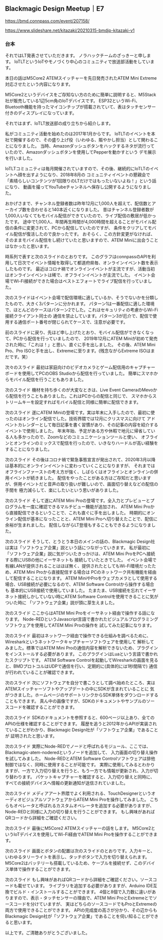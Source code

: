 
## Blackmagic Design Meetup｜E7

https://bmd.connpass.com/event/207158/

https://www.slideshare.net/kitazaki/20210315-bmdjp-kitazaki-v1

### 台本

それではLT発表させていただきます。
ノラハックチームのざっきーと申します。
IoTLTというIoTやモノづくり中心のコミュニティで放送部活動をしています。

本日の話はM5Core2 ATEMスイッチャーを先日発売されたATEM Mini Extreme対応させたという内容になります。

M5Core2というデバイスをご存知ない方のために簡単に説明すると、M5Stack社が販売している1辺5cm角のIoTデバイスです。
ESP32というWi-Fi、Bluetooth機能を持ったマイコンチップが搭載されていて、表はタッチセンサー付きのディスプレイになっています。

それではまず、IoTLT放送部の成り立ちから紹介します。

私がコミュニティ活動を始めたのは2017年1月からです。
IoTLTのイベントを本社で開催するので、その盛り上げ役（いわゆる、賑やかし担当）として関わることになりました。
当時、Amazonダッシュボタンをハックするネタが流行っていたので、Amazonダッシュボタンを使用してPepperを動かすという
デモ展示を行いました。

IoTLTコミュニティは毎月開催されていますので、その後、継続的にIoTLTのイベントへ顔を出すようになり、2018年8月の
コミュニティイベントの懇親会で「素晴らしいコンテンツが1回限りのLTだけではもったいないよね！」という話になり、
動画を撮ってYouTubeチャンネルへ保存し公開するようになりました。

おかげさまで、チャンネル登録者数は昨年12月に1,000人を超えて、配信数とアーカイブ数を合わせると140本近くになりました。
昔はチャンネル登録者数が1,000人いなくてもモバイル配信ができていたので、ライブ配信の敷居が低かったです。
途中で1,000人、年間再生時間が4,000時間を超えることがモバイル配信の条件に変更されて、PCから配信していたのですが、
条件をクリアしてモバイル配信が復活したので良かったです。
おそらく、この方針変更がなければ、そのままモバイル配信をし続けていたと思いますので、ATEM Miniに出会うことはなかったと思います。

時系列で表すと次のスライドのとおりです。
このグラフはconnpassのAPIを利用して日次でイベント情報を取得して都道府県毎、オンラインイベント数を表示したものです。
最近はコロナ禍でオンラインイベントが主流ですが、活動当初はオンラインイベントは稀で、オフラインイベントが主流でした。
イベント会場でWi-Fi接続ができた場合はベストエフォートでライブ配信を行っていました。

次のスライドはイベント会場で配信環境に適しているか、そうでないかを分類したもので、大きく3パターンに分かれます。
パターン1は一番配信に適した環境で、ほとんどのケースはパターン2でした。これはセキュリティの考慮からWi-Fi接続クライアント同士の
通信を禁止しています。パターン3が厄介で、配信で使用する通信ポート番号が閉じられてケースで、注意が必要です。

前のスライドに戻り、先ほど申し上げたとおり、モバイル配信ができなくなって、PCから配信を行っていましたので、
2019年12月にATEM Miniが初めて発売された時に「これは！」と思い、直ぐに手を出しました。
その後、ATEM Mini Pro、Pro ISOと手を出し、Extremeに至ります。(残念ながらExtreme ISOはまだです。笑）

次々のスライド
最初は家庭向けのビデオカメラとゲーム配信用のキャプチャーボードを使用してPCのOBS Studioから配信を行っていました。
簡単にスマホからモバイル配信を行うこともありました。

次のスライド
機材を持ち歩くのが大変なときは、Live Event CameraのMevoから配信を行うこともありました。これはPCからの配信と同じで、
スマホからストリームキーを設定すればモバイル配信と同様に簡単に配信できます。

次のスライド
遂にATEM Miniの登場です。実は年末に入手したので、最初に使ったのはオンライン配信でした。技術界隈では12月にクリスマスに向けて
アドベントカレンダーとして毎日記事を書く習慣があり、その記事の内容を紹介するイベントで使用しました。
年末年始、予定がある方や休暇で地元に帰省している人も多かったので、Zoomなどのコミュニケーションツールと使い、
オフラインとオンラインのミックスで配信を行ったので、いきなりハードルが高い経験をすることになりました。

次のスライド
その後はコロナ禍で緊急事態宣言が発出されて、2020年3月以降は基本的にオンラインイベントに変わっていくことになりますが、
それまではオフラインファーストの考え方が強く、しばらくはオフラインとオンラインの併用イベントが続きました。
配信をやったことがある方はご存知だと思いますが、併用イベントだと音声の取り扱いが難しいので、画面切り替えなどの配信の手間を
極力減らして、楽にしたいという思いがありました。

次のスライド
そして遂にATEM Mini Proの登場です。全入力とプレビューとプログラムを一度に確認できるマルチビュー機能が追加され、
ATEM Mini Proから直接配信できるということで、これも直ぐに手を出しました。
時期的にオンライン配信が基本になったことと、ATEM Mini Proへ切り替えたことで、配信に余裕が生まれました。
配信しながらLT登壇もすることもできるようになりました。

次のスライド
そうして、とうとう本日のメインの話の、Blackmagic Design社は実は「ソフトウェア企業」説という話につながっていきます。
私が最初に「ソフトウェア企業」説に気がついたきっかけは、ATEM Mini ProをPCへ接続する際にUSBの他にイーサネットも
接続していたときでした。
イベント会場で有線LANが提供されることはほぼ無く、提供されたとしてもWi-Fi環境だったため、ATEM Mini Proから直接配信する場合は
PCのネットワーク共有機能を経由して配信することになります。
ATEM MiniやProをウェブカメラとして使用する場合、USB接続が必要になるので、ATEM Software Controlから操作する場合も
基本的にUSB接続で使用していました。
たまたま、USB接続を忘れてイーサネット接続しかしていない時にATEM Software Controlを使用できることに気がついた時に
「ソフトウェア企業」説が頭に芽生えました。

次のスライド
ここからはATEM Mini Proをイーサネット経由で操作する話になります。
Node-REDというJavascript言語で書かれたビジュアルプログラミングソフトウェアを使用してATEM Mini Proの操作を
試してみた記事になります。

次のスライド
最初はネットワーク経由で操作できる仕組みを調べるために、Wiresharkというネットワークキャプチャーソフトウェアを使用して
解析してみました。標準ではATEM Mini Proの通信内容を解析できないため、プラグインをインストールする必要があります。
このプラグインはLuaという言語で書かれたスクリプトです。
ATEM Software Controlを起動してWiresharkの画面を見ると、BMDプロトコルはUDPで通信を行い、定期的に(具体的には1秒間隔で)
通信が行われていることが確認できます。

次のスライド
次にソフトウェアを自分で書こうとして調べ始めたところ、実はATEMスイッチャーソフトやアップデートの中にSDKが含まれていることに
気がつきました。ホームページのサポートリンクからSDK単体をダウンロードすることもできます。
真ん中の画像ですが、SDKのドキュメントやサンプルのソースコードを確認することができます。

次のスライド
SDKのドキュメントを参照すると、600ページ以上あり、全てのAPIの仕様を確認することができます。
履歴を追うと2012年からAPIが実装されていることがわかり、Blackmagic Design社が「ソフトウェア企業」であることが
証明されたと思います。

次のスライド
実際にNode-REDでノードと呼ばれるモジュール、ここでは、Blackmagic-atem-noderedというノードを追加して、
入力画面の切り替え操作を試してみました。
Node-REDとATEM Software Controlソフトウェアは排他制御ではなく、同時に使用することが可能です。
実際に使用してみるとわかりますが、一方で入力切り替えを行うと、もう一方でも情報が更新され、入力が切り替わります。
パケットキャプチャーを確認すると、入力切り替えと同時に、すべての接続デバイスへ情報の更新通知が送信されていました。

次のスライド
メディアアート界隈でよく利用される、TouchDesignerというオーディオビジュアルソフトウェアからATEM Mini Proを操作してみました。
こちらもオペレータと呼ばれるカスタムオペレータを追加する必要がありますが、Node-REDと同様に入力の切り替えを行うことができます。
もし興味があればQRコードから詳細をご確認ください。

次のスライド
最後にM5Core2 ATEMスイッチャーの話をします。
M5Core2というIoTデバイスを使用してWi-Fi経由でATEM Mini Proを操作することができます。

次のスライド
画面とボタンの配置は次のスライドのとおりです。入力キーと、いわゆるタリーライトを表示し、タッチボタンで入力を切り替えられます。
M5Core2はバッテリーも搭載しているため、ケーブルを接続せず、このデバイス単体で操作することができます。

次のスライド
もし興味があればQRコードから詳細をご確認ください。ソースコードも載せています。
ライブラリを追加する必要がありますが、Arduino IDE互換でビルド・インストールすることができます。
4個と8個で入力数に違いがありますので、表示・タッチセンサーの理由で、ATEM Mini ProとExtremeとでソースコードを分けていますが、
実はどちらのソースコードでもProとExtremeの両方で使用できることができます。
APIの完成度の高さが分かり、その辺からもBlackmagic Design社が「ソフトウェア企業」であることを伺い知ることができると思います。

以上です。ご清聴ありがとうございました。


